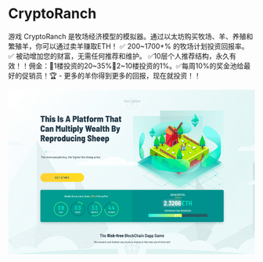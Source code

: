 # CryptoRanch

游戏 CryptoRanch 是牧场经济模型的模拟器。通过以太坊购买牧场、羊、养殖和繁殖羊，你可以通过卖羊赚取ETH！ ✅ 200~1700+% 的牧场计划投资回报率。 ✅ 被动增加您的财富，无需任何推荐和维护。 ✅10层个人推荐结构，永久有效！！佣金：🔸1楼投资的20~35%🔹2~10楼投资的1%。✅每周10%的奖金池给最好的促销员！🏆 - 更多的羊你得到更多的回报，现在就投资！！

![cryptoranch-dapp-high-risk-eth-image1_a777a86918d5dc2673f369c3a4ed3e36](cryptoranch-dapp-high-risk-eth-image1_a777a86918d5dc2673f369c3a4ed3e36.png)

